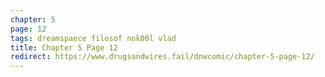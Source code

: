 ```yaml
---
chapter: 5
page: 12
tags: dreamspaece filosof nok00l vlad
title: Chapter 5 Page 12
redirect: https://www.drugsandwires.fail/dnwcomic/chapter-5-page-12/
---
```

